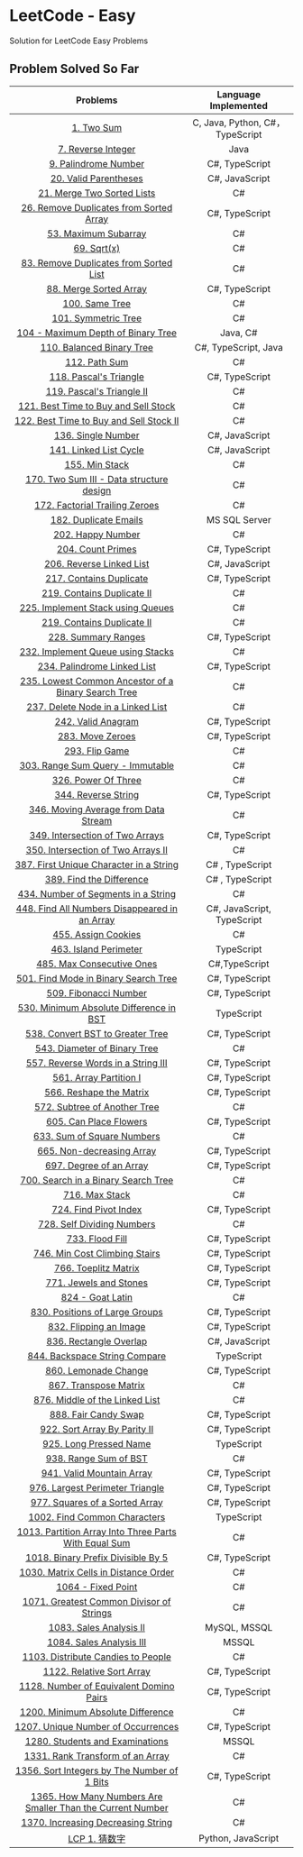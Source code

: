 # LeetCode - Easy

Solution for LeetCode Easy Problems

## Problem Solved So Far

|                                                                       Problems                                                                       |       Language Implemented       |
| :--------------------------------------------------------------------------------------------------------------------------------------------------: | :------------------------------: |
|                                                 [1. Two Sum](https://leetcode.com/problems/two-sum/)                                                 | C, Java, Python, C#， TypeScript |
|                                       [7. Reverse Integer](https://leetcode-cn.com/problems/reverse-integer/)                                        |               Java               |
|                                     [9. Palindrome Number](https://leetcode-cn.com/problems/palindrome-number/)                                      |          C#, TypeScript          |
|                                     [20. Valid Parentheses](https://leetcode-cn.com/problems/valid-parentheses/)                                     |          C#, JavaScript          |
|                                [21. Merge Two Sorted Lists](https://leetcode-cn.com/problems/merge-two-sorted-lists/)                                |                C#                |
|                   [26. Remove Duplicates from Sorted Array](https://leetcode-cn.com/problems/remove-duplicates-from-sorted-array/)                   |          C#, TypeScript          |
|                                      [53. Maximum Subarray](https://leetcode-cn.com/problems/maximum-subarray/)                                      |                C#                |
|                                                [69. Sqrt(x)](https://leetcode-cn.com/problems/sqrtx/)                                                |                C#                |
|                    [83. Remove Duplicates from Sorted List](https://leetcode-cn.com/problems/remove-duplicates-from-sorted-list/)                    |                C#                |
|                                    [88. Merge Sorted Array](https://leetcode-cn.com/problems/merge-sorted-array/)                                    |          C#, TypeScript          |
|                                            [100. Same Tree](https://leetcode-cn.com/problems/same-tree/)                                             |                C#                |
|                                       [101. Symmetric Tree](https://leetcode-cn.com/problems/symmetric-tree/)                                        |                C#                |
|                           [104 - Maximum Depth of Binary Tree](https://leetcode.com/problems/maximum-depth-of-binary-tree)                           |             Java, C#             |
|                                 [110. Balanced Binary Tree](https://leetcode-cn.com/problems/balanced-binary-tree/)                                  |       C#, TypeScript, Java       |
|                                             [112. Path Sum](https://leetcode-cn.com/problems/path-sum/)                                              |                C#                |
|                                     [118. Pascal's Triangle](https://leetcode-cn.com/problems/pascals-triangle/)                                     |          C#, TypeScript          |
|                                  [119. Pascal's Triangle II](https://leetcode-cn.com/problems/pascals-triangle-ii/)                                  |                C#                |
|                      [121. Best Time to Buy and Sell Stock](https://leetcode-cn.com/problems/best-time-to-buy-and-sell-stock/)                       |                C#                |
|                   [122. Best Time to Buy and Sell Stock II](https://leetcode-cn.com/problems/best-time-to-buy-and-sell-stock-ii/)                    |                C#                |
|                                        [136. Single Number](https://leetcode-cn.com/problems/single-number/)                                         |          C#, JavaScript          |
|                                    [141. Linked List Cycle](https://leetcode-cn.com/problems/linked-list-cycle/)                                     |          C#, JavaScript          |
|                                            [155. Min Stack](https://leetcode-cn.com/problems/min-stack/)                                             |                C#                |
|                   [170. Two Sum III - Data structure design](https://leetcode-cn.com/problems/two-sum-iii-data-structure-design/)                    |                C#                |
|                            [172. Factorial Trailing Zeroes](https://leetcode-cn.com/problems/factorial-trailing-zeroes/)                             |                C#                |
|                                     [182. Duplicate Emails](https://leetcode-cn.com/problems/duplicate-emails/)                                      |          MS SQL Server           |
|                                   [202. Happy Number](https://leetcode-cn.com/problems/happy-number/submissions/)                                    |                C#                |
|                                         [204. Count Primes](https://leetcode-cn.com/problems/count-primes/)                                          |          C#, TypeScript          |
|                                  [206. Reverse Linked List](https://leetcode-cn.com/problems/reverse-linked-list/)                                   |          C#, JavaScript          |
|                                   [217. Contains Duplicate](https://leetcode-cn.com/problems/contains-duplicate/)                                    |          C#, TypeScript          |
|                                [219. Contains Duplicate II](https://leetcode-cn.com/problems/contains-duplicate-ii/)                                 |                C#                |
|                         [225. Implement Stack using Queues](https://leetcode-cn.com/problems/implement-stack-using-queues/)                          |                C#                |
|                                [219. Contains Duplicate II](https://leetcode-cn.com/problems/contains-duplicate-ii/)                                 |                C#                |
|                                       [228. Summary Ranges](https://leetcode-cn.com/problems/summary-ranges/)                                        |          C#, TypeScript          |
|                         [232. Implement Queue using Stacks](https://leetcode-cn.com/problems/implement-queue-using-stacks/)                          |                C#                |
|                               [234. Palindrome Linked List](https://leetcode-cn.com/problems/palindrome-linked-list/)                                |          C#, TypeScript          |
|       [235. Lowest Common Ancestor of a Binary Search Tree](https://leetcode-cn.com/problems/lowest-common-ancestor-of-a-binary-search-tree/)        |                C#                |
|                         [237. Delete Node in a Linked List](https://leetcode-cn.com/problems/delete-node-in-a-linked-list/)                          |                C#                |
|                                        [242. Valid Anagram](https://leetcode-cn.com/problems/valid-anagram/)                                         |          C#, TypeScript          |
|                                          [283. Move Zeroes](https://leetcode-cn.com/problems/move-zeroes/)                                           |          C#, TypeScript          |
|                                            [293. Flip Game](https://leetcode-cn.com/problems/flip-game/)                                             |                C#                |
|                           [303. Range Sum Query - Immutable](https://leetcode-cn.com/problems/range-sum-query-immutable/)                            |                C#                |
|                                       [326. Power Of Three](https://leetcode-cn.com/problems/power-of-three/)                                        |                C#                |
|                                       [344. Reverse String](https://leetcode-cn.com/problems/reverse-string/)                                        |          C#, TypeScript          |
|                      [346. Moving Average from Data Stream](https://leetcode-cn.com/problems/moving-average-from-data-stream/)                       |                C#                |
|                           [349. Intersection of Two Arrays](https://leetcode-cn.com/problems/intersection-of-two-arrays/)                            |          C#, TypeScript          |
|                        [350. Intersection of Two Arrays II](https://leetcode-cn.com/problems/intersection-of-two-arrays-ii/)                         |                C#                |
|                   [387. First Unique Character in a String](https://leetcode-cn.com/problems/first-unique-character-in-a-string/)                    |         C# , TypeScript          |
|                                  [389. Find the Difference](https://leetcode-cn.com/problems/find-the-difference/)                                   |         C# , TypeScript          |
|                       [434. Number of Segments in a String](https://leetcode-cn.com/problems/number-of-segments-in-a-string/)                        |                C#                |
|             [448. Find All Numbers Disappeared in an Array](https://leetcode-cn.com/problems/find-all-numbers-disappeared-in-an-array/)              |    C#, JavaScript, TypeScript    |
|                                       [455. Assign Cookies](https://leetcode-cn.com/problems/assign-cookies/)                                        |                C#                |
|                                     [463. Island Perimeter](https://leetcode-cn.com/problems/island-perimeter/)                                      |            TypeScript            |
|                                 [485. Max Consecutive Ones](https://leetcode-cn.com/problems/max-consecutive-ones/)                                  |          C#,TypeScript           |
|                      [501. Find Mode in Binary Search Tree](https://leetcode-cn.com/problems/find-mode-in-binary-search-tree/)                       |          C#, TypeScript          |
|                                     [509. Fibonacci Number](https://leetcode-cn.com/problems/fibonacci-number/)                                      |          C#, TypeScript          |
|                   [530. Minimum Absolute Difference in BST](https://leetcode-cn.com/problems/minimum-absolute-difference-in-bst/)                    |            TypeScript            |
|                          [538. Convert BST to Greater Tree](https://leetcode-cn.com/problems/convert-bst-to-greater-tree/)                           |          C#, TypeScript          |
|                              [543. Diameter of Binary Tree](https://leetcode-cn.com/problems/diameter-of-binary-tree/)                               |                C#                |
|                        [557. Reverse Words in a String III](https://leetcode-cn.com/problems/reverse-words-in-a-string-iii/)                         |          C#, TypeScript          |
|                                    [561. Array Partition I](https://leetcode-cn.com/problems/array-partition-i/)                                     |          C#, TypeScript          |
|                                   [566. Reshape the Matrix](https://leetcode-cn.com/problems/reshape-the-matrix/)                                    |          C#, TypeScript          |
|                              [572. Subtree of Another Tree](https://leetcode-cn.com/problems/subtree-of-another-tree/)                               |                C#                |
|                                    [605. Can Place Flowers](https://leetcode-cn.com/problems/can-place-flowers/)                                     |          C#, TypeScript          |
|                                [633. Sum of Square Numbers](https://leetcode-cn.com/problems/sum-of-square-numbers/)                                 |                C#                |
|                                 [665. Non-decreasing Array](https://leetcode-cn.com/problems/non-decreasing-array/)                                  |          C#, TypeScript          |
|                                   [697. Degree of an Array](https://leetcode-cn.com/problems/degree-of-an-array/)                                    |          C#, TypeScript          |
|                       [700. Search in a Binary Search Tree](https://leetcode-cn.com/problems/search-in-a-binary-search-tree/)                        |                C#                |
|                                            [716. Max Stack](https://leetcode-cn.com/problems/max-stack/)                                             |                C#                |
|                                     [724. Find Pivot Index](https://leetcode-cn.com/problems/find-pivot-index/)                                      |          C#, TypeScript          |
|                                [728. Self Dividing Numbers](https://leetcode-cn.com/problems/self-dividing-numbers/)                                 |                C#                |
|                                     [733. Flood Fill](https://leetcode-cn.com/problems/flood-fill/submissions/)                                      |          C#, TypeScript          |
|                             [746. Min Cost Climbing Stairs](https://leetcode-cn.com/problems/min-cost-climbing-stairs/)                              |          C#, TypeScript          |
|                                      [766. Toeplitz Matrix](https://leetcode-cn.com/problems/toeplitz-matrix/)                                       |          C#, TypeScript          |
|                                    [771. Jewels and Stones](https://leetcode-cn.com/problems/jewels-and-stones/)                                     |          C#, TypeScript          |
|                                           [824 - Goat Latin](https://leetcode-cn.com/problems/goat-latin/)                                           |                C#                |
|                            [830. Positions of Large Groups](https://leetcode-cn.com/problems/positions-of-large-groups/)                             |          C#, TypeScript          |
|                                    [832. Flipping an Image](https://leetcode-cn.com/problems/flipping-an-image/)                                     |          C#, TypeScript          |
|                                    [836. Rectangle Overlap](https://leetcode-cn.com/problems/rectangle-overlap/)                                     |          C#, JavaScript          |
|                             [844. Backspace String Compare](https://leetcode-cn.com/problems/backspace-string-compare/)                              |            TypeScript            |
|                                      [860. Lemonade Change](https://leetcode-cn.com/problems/lemonade-change/)                                       |          C#, TypeScript          |
|                                     [867. Transpose Matrix](https://leetcode-cn.com/problems/transpose-matrix/)                                      |                C#                |
|                            [876. Middle of the Linked List](https://leetcode-cn.com/problems/middle-of-the-linked-list/)                             |                C#                |
|                                      [888. Fair Candy Swap](https://leetcode-cn.com/problems/fair-candy-swap/)                                       |          C#, TypeScript          |
|                              [922. Sort Array By Parity II](https://leetcode-cn.com/problems/sort-array-by-parity-ii/)                               |          C#, TypeScript          |
|                                    [925. Long Pressed Name](https://leetcode-cn.com/problems/long-pressed-name/)                                     |            TypeScript            |
|                                     [938. Range Sum of BST](https://leetcode-cn.com/problems/range-sum-of-bst/)                                      |                C#                |
|                                 [941. Valid Mountain Array](https://leetcode-cn.com/problems/valid-mountain-array/)                                  |          C#, TypeScript          |
|                           [976. Largest Perimeter Triangle](https://leetcode-cn.com/problems/largest-perimeter-triangle/)                            |          C#, TypeScript          |
|                            [977. Squares of a Sorted Array](https://leetcode-cn.com/problems/squares-of-a-sorted-array/)                             |          C#, TypeScript          |
|                               [1002. Find Common Characters](https://leetcode-cn.com/problems/find-common-characters/)                               |            TypeScript            |
|      [1013. Partition Array Into Three Parts With Equal Sum](https://leetcode-cn.com/problems/partition-array-into-three-parts-with-equal-sum/)      |                C#                |
|                         [1018. Binary Prefix Divisible By 5](https://leetcode-cn.com/problems/binary-prefix-divisible-by-5/)                         |          C#, TypeScript          |
|                       [1030. Matrix Cells in Distance Order](https://leetcode-cn.com/problems/matrix-cells-in-distance-order/)                       |                C#                |
|                                         [1064 - Fixed Point](https://leetcode-cn.com/problems/fixed-point/)                                          |                C#                |
|                   [1071. Greatest Common Divisor of Strings](https://leetcode-cn.com/problems/greatest-common-divisor-of-strings/)                   |                C#                |
|                                    [1083. Sales Analysis II](https://leetcode-cn.com/problems/sales-analysis-ii/)                                    |           MySQL, MSSQL           |
|                                   [1084. Sales Analysis III](https://leetcode-cn.com/problems/sales-analysis-iii/)                                   |              MSSQL               |
|                         [1103. Distribute Candies to People](https://leetcode-cn.com/problems/distribute-candies-to-people/)                         |                C#                |
|                                  [1122. Relative Sort Array](https://leetcode-cn.com/problems/relative-sort-array/)                                  |          C#, TypeScript          |
|                    [1128. Number of Equivalent Domino Pairs](https://leetcode-cn.com/problems/number-of-equivalent-domino-pairs/)                    |          C#, TypeScript          |
|                          [1200. Minimum Absolute Difference](https://leetcode-cn.com/problems/minimum-absolute-difference/)                          |                C#                |
|                   [1207. Unique Number of Occurrences](https://leetcode-cn.com/problems/unique-number-of-occurrences/submissions/)                   |          C#, TypeScript          |
|                            [1280. Students and Examinations](https://leetcode-cn.com/problems/students-and-examinations/)                            |              MSSQL               |
|                           [1331. Rank Transform of an Array](https://leetcode-cn.com/problems/rank-transform-of-an-array/)                           |                C#                |
|                [1356. Sort Integers by The Number of 1 Bits](https://leetcode-cn.com/problems/sort-integers-by-the-number-of-1-bits/)                |          C#, TypeScript          |
| [1365. How Many Numbers Are Smaller Than the Current Number](https://leetcode-cn.com/problems/how-many-numbers-are-smaller-than-the-current-number/) |                C#                |
|                         [1370. Increasing Decreasing String](https://leetcode-cn.com/problems/increasing-decreasing-string/)                         |                C#                |
|                                           [LCP 1. 猜数字](https://leetcode-cn.com/problems/guess-numbers/)                                           |        Python, JavaScript        |
